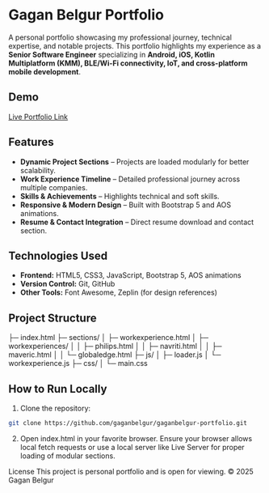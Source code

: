 # Gagan Belgur Portfolio

A personal portfolio showcasing my professional journey, technical expertise, and notable projects. This portfolio highlights my experience as a **Senior Software Engineer** specializing in **Android, iOS, Kotlin Multiplatform (KMM), BLE/Wi-Fi connectivity, IoT, and cross-platform mobile development**.

## Demo

[Live Portfolio Link](#) <!-- Replace with your deployed website URL -->

## Features

- **Dynamic Project Sections** – Projects are loaded modularly for better scalability.
- **Work Experience Timeline** – Detailed professional journey across multiple companies.
- **Skills & Achievements** – Highlights technical and soft skills.
- **Responsive & Modern Design** – Built with Bootstrap 5 and AOS animations.
- **Resume & Contact Integration** – Direct resume download and contact section.

## Technologies Used

- **Frontend:** HTML5, CSS3, JavaScript, Bootstrap 5, AOS animations
- **Version Control:** Git, GitHub
- **Other Tools:** Font Awesome, Zeplin (for design references)

## Project Structure

├─ index.html
├─ sections/
│ ├─ workexperience.html
│ ├─ workexperiences/
│ │ ├─ philips.html
│ │ ├─ navriti.html
│ │ ├─ maveric.html
│ │ └─ globaledge.html
├─ js/
│ ├─ loader.js
│ └─ workexperience.js
├─ css/
│ └─ main.css


## How to Run Locally

1. Clone the repository:

```bash
git clone https://github.com/gaganbelgur/gaganbelgur-portfolio.git
```

2. Open index.html in your favorite browser. 
   Ensure your browser allows local fetch requests or use a local server like Live Server for proper loading of modular sections.

License
This project is personal portfolio and is open for viewing. © 2025 Gagan Belgur

